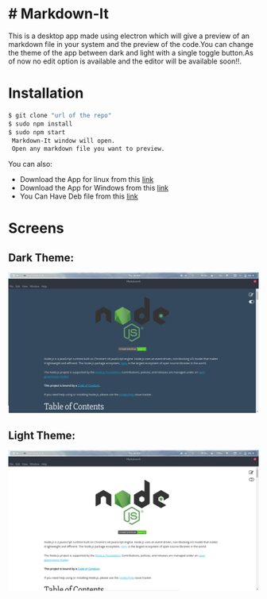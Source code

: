# # Markdown-It
This is a desktop app made using electron which will give a preview of an markdown file in your system and the preview of the code.You can change the theme of the app between dark and light with a single toggle button.As of now no edit option is available and the editor will be available soon!!.


# Installation

```sh
$ git clone "url of the repo"
$ sudo npm install
$ sudo npm start
 Markdown-It window will open.
 Open any markdown file you want to preview.
```



You can also:
  - Download the App for linux from this [link]()
  - Download the App for Windows from this [link]()
  - You Can Have Deb file from this [link]()

# Screens
Dark Theme:
---------
![scr1](scr1.png)

Light Theme:
--------
![scr2](scr2.png)
